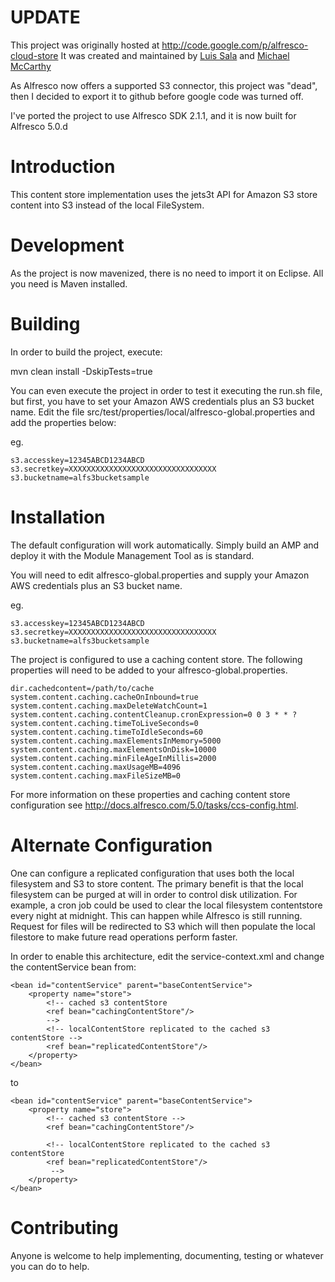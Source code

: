 # UPDATE #

This project was originally hosted at http://code.google.com/p/alfresco-cloud-store
It was created and maintained by [Luis Sala](https://twitter.com/luissala) and [Michael McCarthy](https://twitter.com/MMcCarthy01)

As Alfresco now offers a supported S3 connector, this project was "dead", then I decided to export it to github before google code was turned off.

I've ported the project to use Alfresco SDK 2.1.1, and it is now built for Alfresco 5.0.d

# Introduction #

This content store implementation uses the jets3t API for Amazon S3 store content into S3 instead of the local FileSystem.

# Development #

As the project is now mavenized, there is no need to import it on Eclipse. All you need is Maven installed.

# Building #

In order to build the project, execute:

mvn clean install -DskipTests=true

You can even execute the project in order to test it executing the run.sh file, but first, you have to set your Amazon AWS credentials plus an S3 bucket name.
Edit the file src/test/properties/local/alfresco-global.properties and add the properties below:

eg.
```
s3.accesskey=12345ABCD1234ABCD
s3.secretkey=XXXXXXXXXXXXXXXXXXXXXXXXXXXXXXXXX
s3.bucketname=alfs3bucketsample
```

# Installation #

The default configuration will work automatically. Simply build an AMP and deploy it with the Module Management Tool as is standard.

You will need to edit alfresco-global.properties and supply your Amazon AWS credentials plus an S3 bucket name.

eg.
```
s3.accesskey=12345ABCD1234ABCD
s3.secretkey=XXXXXXXXXXXXXXXXXXXXXXXXXXXXXXXXX
s3.bucketname=alfs3bucketsample
```

The project is configured to use a caching content store. The following properties will need to be added to your alfresco-global.properties.

```
dir.cachedcontent=/path/to/cache
system.content.caching.cacheOnInbound=true
system.content.caching.maxDeleteWatchCount=1
system.content.caching.contentCleanup.cronExpression=0 0 3 * * ?
system.content.caching.timeToLiveSeconds=0
system.content.caching.timeToIdleSeconds=60
system.content.caching.maxElementsInMemory=5000
system.content.caching.maxElementsOnDisk=10000
system.content.caching.minFileAgeInMillis=2000
system.content.caching.maxUsageMB=4096
system.content.caching.maxFileSizeMB=0
```

For more information on these properties and caching content store configuration see http://docs.alfresco.com/5.0/tasks/ccs-config.html.

# Alternate Configuration #

One can configure a replicated configuration that uses both the local filesystem and S3 to store content. The primary benefit is that the local filesystem can be purged at will in order to control disk utilization. For example, a cron job could be used to clear the local filesystem contentstore every night at midnight. This can happen while Alfresco is still running. Request for files will be redirected to S3 which will then populate the local filestore to make future read operations perform faster.

In order to enable this architecture, edit the service-context.xml and change the contentService bean from:

```
<bean id="contentService" parent="baseContentService">
    <property name="store">
        <!-- cached s3 contentStore
        <ref bean="cachingContentStore"/>
        -->
        <!-- localContentStore replicated to the cached s3 contentStore -->
        <ref bean="replicatedContentStore"/>
    </property>
</bean>
```

to
```
<bean id="contentService" parent="baseContentService">
    <property name="store">
        <!-- cached s3 contentStore -->
        <ref bean="cachingContentStore"/>

        <!-- localContentStore replicated to the cached s3 contentStore
        <ref bean="replicatedContentStore"/>
         -->
    </property>
</bean>
```

# Contributing #

Anyone is welcome to help implementing, documenting, testing or whatever you can do to help.